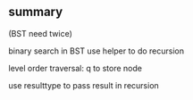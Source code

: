 ## summary
(BST need twice)

binary search in BST
use helper to do recursion

level order traversal: q to store node

use resulttype to pass result in recursion
